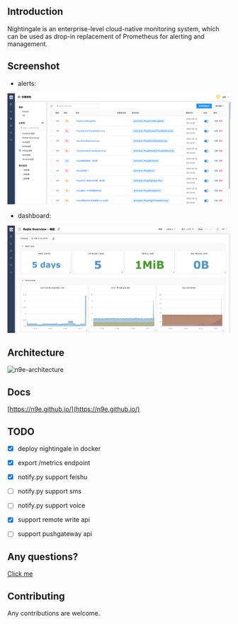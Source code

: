 ## Introduction

Nightingale is an enterprise-level cloud-native monitoring system, which can be used as drop-in replacement of Prometheus for alerting and management.

## Screenshot

- alerts:

![mysql-alerts](doc/img/mysql-alerts.png)

- dashboard:

![redis-dashboard](doc/img/redis-dash.png)

## Architecture

![n9e-architecture](doc/img/arch.png)

## Docs

[https://n9e.github.io/](https://n9e.github.io/)

## TODO

- [x] deploy nightingale in docker
- [x] export /metrics endpoint
- [x] notify.py support feishu
- [ ] notify.py support sms
- [ ] notify.py support voice
- [x] support remote write api
- [ ] support pushgateway api


## Any questions?

[Click me](https://s3-gz01.didistatic.com/n9e-pub/image/n9e-wx.png)


## Contributing
Any contributions are welcome. 
